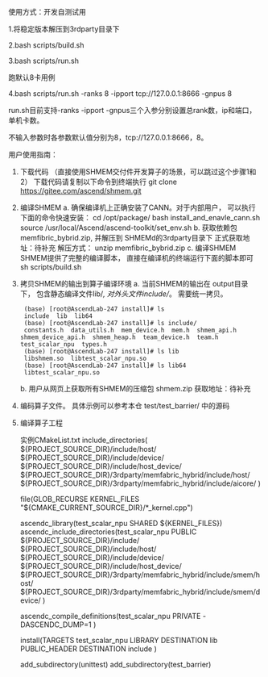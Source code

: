 使用方式：开发自测试用

1.将稳定版本解压到3rdparty目录下

2.bash scripts/build.sh

3.bash scripts/run.sh

跑默认8卡用例

4.bash scripts/run.sh -ranks 8 -ipport tcp://127.0.0.1:8666 -gnpus 8

run.sh目前支持-ranks -ipport -gnpus三个入参分别设置总rank数，ip和端口，单机卡数。

不输入参数时各参数默认值分别为8，tcp://127.0.0.1:8666，8。


用户使用指南：
1. 下载代码 （直接使用SHMEM交付件开发算子的场景，可以跳过这个步骤1和2）
   下载代码请复制以下命令到终端执行
   git clone https://gitee.com/ascend/shmem.git

2. 编译SHMEM
   a. 确保编译机上正确安装了CANN。对于内部用户， 可以执行下面的命令快速安装：
       cd /opt/package/
       bash install_and_enavle_cann.sh
       source /usr/local/Ascend/ascend-toolkit/set_env.sh
   b. 获取依赖包 memfibric_bybrid.zip, 并解压到 SHMEMd的3rdparty目录下
       正式获取地址：待补充
       解压方式： unzip memfibric_bybrid.zip
   c. 编译SHMEM
       SHMEM提供了完整的编译脚本， 直接在编译机的终端运行下面的脚本即可
       sh scripts/build.sh

3. 拷贝SHMEM的输出到算子编译环境
   a. 当前SHMEM的输出在 output目录下， 包含静态编译文件lib/*, 对外头文件include/*。 需要统一拷贝。
   
        (base) [root@AscendLab-247 install]# ls
        include  lib  lib64
        (base) [root@AscendLab-247 install]# ls include/
        constants.h  data_utils.h  mem_device.h  mem.h  shmem_api.h  shmem_device_api.h  shmem_heap.h  team_device.h  team.h  test_scalar_npu  types.h
        (base) [root@AscendLab-247 install]# ls lib
        libshmem.so  libtest_scalar_npu.so
        (base) [root@AscendLab-247 install]# ls lib64
        libtest_scalar_npu.so

   b. 用户从网页上获取所有SHMEM的压缩包 shmem.zip
      获取地址：待补充
    
   
4. 编码算子文件。 具体示例可以参考本仓 test/test_barrier/ 中的源码

5. 编译算子工程
   
   实例CMakeList.txt
   include_directories(
        ${PROJECT_SOURCE_DIR}/include/host/
        ${PROJECT_SOURCE_DIR}/include/device/
        ${PROJECT_SOURCE_DIR}/include/host_device/
        ${PROJECT_SOURCE_DIR}/3rdparty/memfabric_hybrid/include/host/
        ${PROJECT_SOURCE_DIR}/3rdparty/memfabric_hybrid/include/aicore/
    )
    
    file(GLOB_RECURSE KERNEL_FILES "${CMAKE_CURRENT_SOURCE_DIR}/*_kernel.cpp")
    
    ascendc_library(test_scalar_npu SHARED ${KERNEL_FILES})
    ascendc_include_directories(test_scalar_npu
        PUBLIC
        ${PROJECT_SOURCE_DIR}/include/
        ${PROJECT_SOURCE_DIR}/include/host/
        ${PROJECT_SOURCE_DIR}/include/device/
        ${PROJECT_SOURCE_DIR}/include/host_device/
        ${PROJECT_SOURCE_DIR}/3rdparty/memfabric_hybrid/include/smem/host/
        ${PROJECT_SOURCE_DIR}/3rdparty/memfabric_hybrid/include/smem/device/
    )
    
    ascendc_compile_definitions(test_scalar_npu PRIVATE
        -DASCENDC_DUMP=1
    )
    
    install(TARGETS test_scalar_npu
        LIBRARY DESTINATION lib
        PUBLIC_HEADER DESTINATION include
    )
    
    add_subdirectory(unittest)
    add_subdirectory(test_barrier)